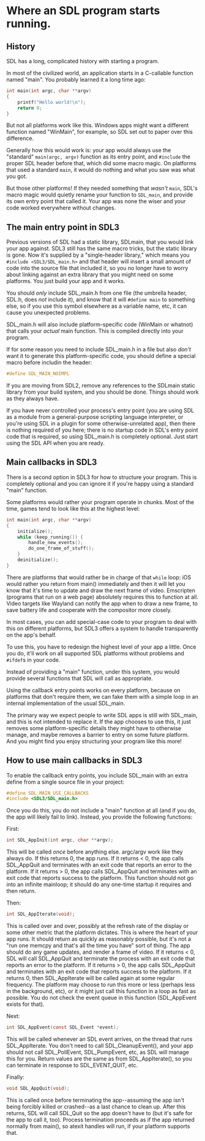 # Where an SDL program starts running.

## History

SDL has a long, complicated history with starting a program.

In most of the civilized world, an application starts in a C-callable
function named "main". You probably learned it a long time ago:

```c
int main(int argc, char **argv)
{
    printf("Hello world!\n");
    return 0;
}
```

But not all platforms work like this. Windows apps might want a different
function named "WinMain", for example, so SDL set out to paper over this
difference.

Generally how this would work is: your app would always use the "standard"
`main(argc, argv)` function as its entry point, and `#include` the proper
SDL header before that, which did some macro magic. On platforms that used
a standard `main`, it would do nothing and what you saw was what you got.

But those other platforms! If they needed something that _wasn't_ `main`,
SDL's macro magic would quietly rename your function to `SDL_main`, and
provide its own entry point that called it. Your app was none the wiser and
your code worked everywhere without changes.


## The main entry point in SDL3

Previous versions of SDL had a static library, SDLmain, that you would link
your app against. SDL3 still has the same macro tricks, but the static library
is gone. Now it's supplied by a "single-header library," which means you
`#include <SDL3/SDL_main.h>` and that header will insert a small amount of
code into the source file that included it, so you no longer have to worry
about linking against an extra library that you might need on some platforms.
You just build your app and it works.

You should _only_ include SDL_main.h from one file (the umbrella header,
SDL.h, does _not_ include it), and know that it will `#define main` to
something else, so if you use this symbol elsewhere as a variable name, etc,
it can cause you unexpected problems.

SDL_main.h will also include platform-specific code (WinMain or whatnot) that
calls your _actual_ main function. This is compiled directly into your
program.

If for some reason you need to include SDL_main.h in a file but also _don't_
want it to generate this platform-specific code, you should define a special
macro before includin the header:


```c
#define SDL_MAIN_NOIMPL
```

If you are moving from SDL2, remove any references to the SDLmain static
library from your build system, and you should be done. Things should work as
they always have.

If you have never controlled your process's entry point (you are using SDL
as a module from a general-purpose scripting language interpreter, or you're
using SDL in a plugin for some otherwise-unrelated app), then there is nothing
required of you here; there is no startup code in SDL's entry point code that
is required, so using SDL_main.h is completely optional. Just start using
the SDL API when you are ready.


## Main callbacks in SDL3

There is a second option in SDL3 for how to structure your program. This is
completely optional and you can ignore it if you're happy using a standard
"main" function.

Some platforms would rather your program operate in chunks. Most of the time,
games tend to look like this at the highest level:

```c
int main(int argc, char **argv)
{
    initialize();
    while (keep_running()) {
        handle_new_events();
        do_one_frame_of_stuff();
    }
    deinitialize();
}
```

There are platforms that would rather be in charge of that `while` loop:
iOS would rather you return from main() immediately and then it will let you
know that it's time to update and draw the next frame of video. Emscripten
(programs that run on a web page) absolutely requires this to function at all.
Video targets like Wayland can notify the app when to draw a new frame, to
save battery life and cooperate with the compositor more closely.

In most cases, you can add special-case code to your program to deal with this
on different platforms, but SDL3 offers a system to handle transparently on
the app's behalf.

To use this, you have to redesign the highest level of your app a little. Once
you do, it'll work on all supported SDL platforms without problems and
`#ifdef`s in your code.

Instead of providing a "main" function, under this system, you would provide
several functions that SDL will call as appropriate.

Using the callback entry points works on every platform, because on platforms
that don't require them, we can fake them with a simple loop in an internal
implementation of the usual SDL_main.

The primary way we expect people to write SDL apps is still with SDL_main, and
this is not intended to replace it. If the app chooses to use this, it just
removes some platform-specific details they might have to otherwise manage,
and maybe removes a barrier to entry on some future platform. And you might
find you enjoy structuring your program like this more!


## How to use main callbacks in SDL3

To enable the callback entry points, you include SDL_main with an extra define
from a single source file in your project:

```c
#define SDL_MAIN_USE_CALLBACKS
#include <SDL3/SDL_main.h>
```

Once you do this, you do not include a "main" function at all (and if you do,
the app will likely fail to link). Instead, you provide the following
functions:

First:

```c
int SDL_AppInit(int argc, char **argv);
```

This will be called _once_ before anything else. argc/argv work like they
always do. If this returns 0, the app runs. If it returns < 0, the app calls
SDL_AppQuit and terminates with an exit code that reports an error to the
platform. If it returns > 0, the app calls SDL_AppQuit and terminates with
an exit code that reports success to the platform. This function should not
go into an infinite mainloop; it should do any one-time startup it requires
and then return.

Then:

```c
int SDL_AppIterate(void);
```

This is called over and over, possibly at the refresh rate of the display or
some other metric that the platform dictates. This is where the heart of your
app runs. It should return as quickly as reasonably possible, but it's not a
"run one memcpy and that's all the time you have" sort of thing. The app
should do any game updates, and render a frame of video. If it returns < 0,
SDL will call SDL_AppQuit and terminate the process with an exit code that
reports an error to the platform. If it returns > 0, the app calls
SDL_AppQuit and terminates with an exit code that reports success to the
platform. If it returns 0, then SDL_AppIterate will be called again at some
regular frequency. The platform may choose to run this more or less (perhaps
less in the background, etc), or it might just call this function in a loop
as fast as possible. You do not check the event queue in this function
(SDL_AppEvent exists for that).

Next:

```c
int SDL_AppEvent(const SDL_Event *event);
```

This will be called whenever an SDL event arrives, on the thread that runs
SDL_AppIterate. You don't need to call SDL_CleanupEvent(), and your app
should not call SDL_PollEvent, SDL_PumpEvent, etc, as SDL will manage this
for you. Return values are the same as from SDL_AppIterate(), so you can
terminate in response to SDL_EVENT_QUIT, etc.


Finally:

```c
void SDL_AppQuit(void);
```

This is called once before terminating the app--assuming the app isn't being
forcibly killed or crashed--as a last chance to clean up. After this returns,
SDL will call SDL_Quit so the app doesn't have to (but it's safe for the app
to call it, too). Process termination proceeds as if the app returned normally
from main(), so atexit handles will run, if your platform supports that.

